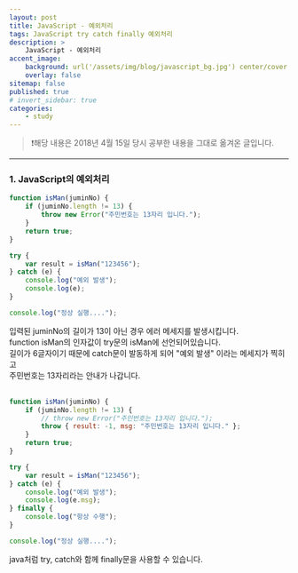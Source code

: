 ```yaml
---
layout: post
title: JavaScript - 예외처리
tags: JavaScript try catch finally 예외처리
description: >
    JavaScript - 예외처리
accent_image:
    background: url('/assets/img/blog/javascript_bg.jpg') center/cover
    overlay: false
sitemap: false
published: true
# invert_sidebar: true
categories:
    - study
---
```


> ❗️해당 내용은 2018년 4월 15일 당시 공부한 내용을 그대로 옮겨온 글입니다.

---

### 1. JavaScript의 예외처리

```javascript
function isMan(juminNo) {
    if (juminNo.length != 13) {
        throw new Error("주민번호는 13자리 입니다.");
    }
    return true;
}

try {
    var result = isMan("123456");
} catch (e) {
    console.log("예외 발생");
    console.log(e);
}

console.log("정상 실행....");
```

입력된 juminNo의 길이가 13이 아닌 경우 에러 메세지를 발생시킵니다.<br>
function isMan의 인자값이 try문의 isMan에 선언되어있습니다.<br>
길이가 6글자이기 때문에 catch문이 발동하게 되어 "예외 발생" 이라는 메세지가 찍히고<br>
주민번호는 13자리라는 안내가 나갑니다.<br><br>

```javascript
function isMan(juminNo) {
    if (juminNo.length != 13) {
        // throw new Error("주민번호는 13자리 입니다.");
        throw { result: -1, msg: "주민번호는 13자리 입니다." };
    }
    return true;
}

try {
    var result = isMan("123456");
} catch (e) {
    console.log("예외 발생");
    console.log(e.msg);
} finally {
    console.log("항상 수행");
}

console.log("정상 실행....");
```

java처럼 try, catch와 함께 finally문을 사용할 수 있습니다.<br>
